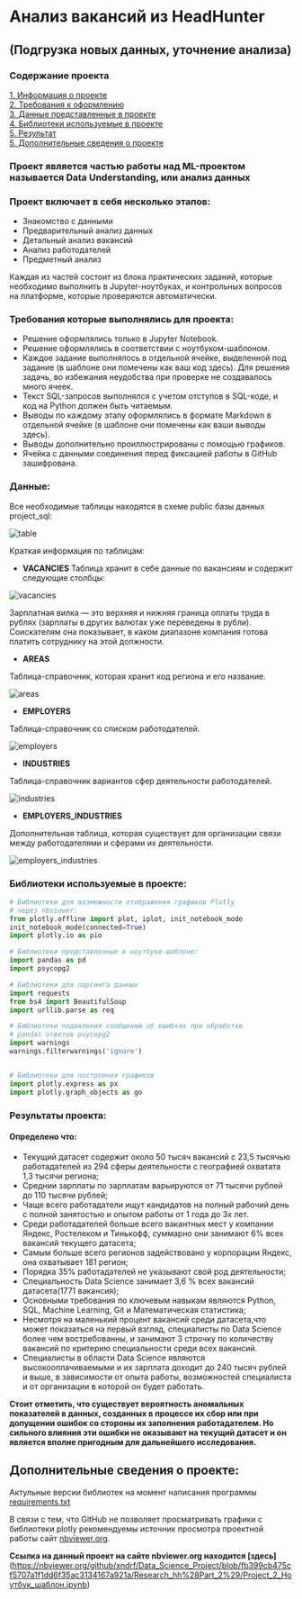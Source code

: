 # Анализ вакансий из HeadHunter #

## (Подгрузка новых данных, уточнение анализа) ##

### Содержание проекта ###

[1. Информация о проекте](#Проект-включает-в-себя-несколько-этапов)    
[2. Требования к оформлению](#Требования-которые-выполнялись-для-проекта)    
[3. Данные представленные в проекте](#Данные)    
[4. Библиотеки используемые в проекте](#Библиотеки-используемые-в-проекте)     
[5. Результат](#Результаты-проекта)        
[5. Дополнительные сведения о проекте](#Дополнительные-сведения-о-проекте)        



### Проект является частью работы над ML-проектом называется **Data Understanding**, или анализ данных ###

### Проект включает в себя несколько этапов:

- Знакомство с данными
- Предварительный анализ данных
- Детальный анализ вакансий
- Анализ работодателей
- Предметный анализ

Каждая из частей состоит из блока практических заданий, которые необходимо
выполнить в Jupyter-ноутбуках, и контрольных вопросов на платформе, которые
проверяются автоматически.

### Требования которые выполнялись для проекта: ###
- Решение оформлялись только в Jupyter Notebook.
- Решение оформлялись в соответствии с ноутбуком-шаблоном.
- Каждое задание выполнялось в отдельной ячейке, выделенной под задание (в шаблоне они помечены как ваш код здесь). Для решения задачь, во избежания неудобства при проверке не создавалось много ячеек.
- Текст SQL-запросов выполнялся с учетом отступов в SQL-коде, и код на Python должен быть читаемым.
- Выводы по каждому этапу оформлялись в формате Markdown в отдельной ячейке (в шаблоне они помечены как ваши выводы здесь).
- Выводы дополнительно проиллюстрированы с помощью графиков.
- Ячейка с данными соединения перед фиксацией работы в GitHub зашифрована.

### Данные: ###

Все необходимые таблицы находятся в схеме public базы данных project_sql:

![table](https://github.com/xndrf/Data_Science_Project/blob/master/Research_hh(Part_2)/table_pictures/data.png)

Краткая информация по таблицам:

- **VACANCIES**
Таблица хранит в себе данные по вакансиям и содержит следующие столбцы:

![vacancies](https://github.com/xndrf/Data_Science_Project/blob/master/Research_hh(Part_2)/table_pictures/vacancies.png)

Зарплатная вилка — это верхняя и нижняя граница оплаты труда в рублях (зарплаты в других валютах уже переведены в рубли). Соискателям она показывает, в каком диапазоне компания готова платить сотруднику на этой должности.

- **AREAS**

Таблица-справочник, которая хранит код региона и его название.

![areas](https://github.com/xndrf/Data_Science_Project/blob/master/Research_hh(Part_2)/table_pictures/areas.png)

- **EMPLOYERS**

Таблица-справочник со списком работодателей.

![employers](https://github.com/xndrf/Data_Science_Project/blob/master/Research_hh(Part_2)/table_pictures/employers.png)

- **INDUSTRIES**

Таблица-справочник вариантов сфер деятельности работодателей.

![industries](https://github.com/xndrf/Data_Science_Project/blob/master/Research_hh(Part_2)/table_pictures/idustries.png)

- **EMPLOYERS_INDUSTRIES**

Дополнительная таблица, которая существует для организации связи между работодателями и сферами их деятельности.

![employers_industries](https://github.com/xndrf/Data_Science_Project/blob/master/Research_hh(Part_2)/table_pictures/employers_idustries.png)

### Библиотеки используемые в проекте:


```python
# Библиотеки для возможности отображения графиков Plotly 
# через nbviewer:
from plotly.offline import plot, iplot, init_notebook_mode
init_notebook_mode(connected=True)
import plotly.io as pio

# Библиотеки представленные в ноутбуке-шаблоне:
import pandas as pd
import psycopg2

# Библиотеки для парсинга данных
import requests
from bs4 import BeautifulSoup 
import urllib.parse as req

# Библиотеки подавления сообщений об ошибках при обработке 
# pandas ответов psycopg2
import warnings
warnings.filterwarnings('ignore')


# Библиотеки для построения графиков
import plotly.express as px
import plotly.graph_objects as go
```

### Результаты проекта: ###


#### Определено что:

- Текущий датасет содержит около 50 тысяч вакансий с 23,5 тысячью работадателей из 294 сферы деятельности с географией охватата 1,3 тысячи региона;
- Среднии зарплаты по зарплатам варьируются от 71 тысячи рублей до 110 тысячи рублей;
- Чаще всего работадатели ищут кандидатов на полный рабочий день с полной занятостью и опытом работы от 1 года до 3х лет.
- Среди работадателей больше всего вакантных мест у компании Яндекс, Ростелеком и Тинькофф, суммарно они занимают 6% всех вакансий текущего датасета;
- Самым больше всего регионов задействовано у корпорации Яндекс, она охватывает 181 регион;
- Порядка 35% работадателей не указывают свой род деятельности;
- Специальность Data Science занимает 3,6 % всех вакансий датасета(1771 вакансия);
- Основными требования по ключевым навыкам являются Python, SQL, Machine Learning, Git и Математическая статистика;
- Несмотря на маленький процент вакансий среди датасета,что может показаться на первый взгляд, специалисты по Data Science более чем востребованны, и занимают 3 строчку по количеству вакансий по критерию специальности среди всех вакансий.
- Специалисты в области Data Science являются высокооплачиваемыми и их зарплата доходит до 240 тысяч рублей и выше, в зависимости от опыта работы, возможностей специалиста и от организации в которой он будет работать.

**Стоит отметить, что существует вероятность аномальных показателей в данных, созданных в процессе их сбор или при допущении ошибок со стороны их заполнения работадателем. Но сильного влияния эти ошибки не оказывают на текущий датасет и он является вполне пригодным для дальнейшего исследования.** 

## Дополнительные сведения о проекте:

Актульные версии библиотек на момент написания программы [requirements.txt](https://github.com/xndrf/Data_Science_Project/blob/master/Research_hh(Part_2)/requirements.txt) 

В связи с тем, что GitHub не позволяет просматривать графики с библиотеки plotly рекомендуемы источник просмотра проектной работы сайт [nbviewer.org](https://nbviewer.org).

**Ссылка на данный проект на сайте nbviewer.org находится [здесь]**(https://nbviewer.org/github/xndrf/Data_Science_Project/blob/fb399cb475cf5707a1f1dd6f35ac3134167a921a/Research_hh%28Part_2%29/Project_2_Ноутбук_шаблон.ipynb)